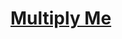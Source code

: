 # [Multiply Me](https://603c113bd682050195888681--multiply-me.netlify.app/)


<h1 align = "center"><a href = "https://603c113bd682050195888681--multiply-me.netlify.app/"></a></h1>